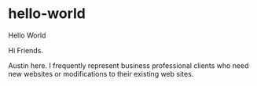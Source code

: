 # hello-world
Hello World

Hi Friends.

Austin here. I frequently represent business professional clients who need new websites or modifications to their existing web sites. 
